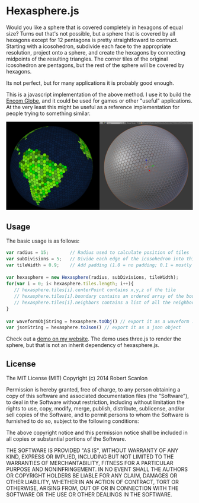Hexasphere.js
=============
Would you like a sphere that is covered completely in hexagons of equal size?  Turns out that's not possible, but a sphere that is covered by all hexagons except for 12 pentagons is pretty straightfoward to contruct.  Starting with a icosohedron, subdivide each face to the appropriate resolution, project onto a sphere, and create the hexagons by connecting midpoints of the resulting triangles.  The corner tiles of the original icosohedron are pentagons, but the rest of the sphere will be covered by hexagons.

Its not perfect, but for many applications it is probably good enough.

This is a javascript implementation of the above method.  I use it to build the [Encom Globe](http://github.com/arscan/encom-globe), and it could be used for games or other "useful" applications. At the very least this might be useful as a reference implementation for people trying to something similar.

![Screenshot](screenshot.jpg)

Usage
---------

The basic usage is as follows: 

```javascript
var radius = 15;        // Radius used to calculate position of tiles
var subDivisions = 5;   // Divide each edge of the icosohedron into this many segments
var tileWidth = 0.9;    // Add padding (1.0 = no padding; 0.1 = mostly padding)

var hexasphere = new Hexasphere(radius, subDivisions, tileWidth);
for(var i = 0; i< hexasphere.tiles.length; i++){
   // hexasphere.tiles[i].centerPoint contains x,y,z of the tile
   // hexasphere.tiles[i].boundary contains an ordered array of the boundary points
   // hexasphere.tiles[i].neighbors contains a list of all the neighboring tiles
}

var waveformObjString = hexasphere.toObj() // export it as a waveform .obj for use in 3d modelling software
var jsonString = hexasphere.toJson() // export it as a json object

```

Check out a [demo on my website](https://www.robscanlon.com/hexasphere/).  The demo uses three.js to render the sphere, but that is not an inherit dependency of hexasphere.js.

License
--------

The MIT License (MIT) Copyright (c) 2014 Robert Scanlon

Permission is hereby granted, free of charge, to any person obtaining a copy of this software and associated documentation files (the "Software"), to deal in the Software without restriction, including without limitation the rights to use, copy, modify, merge, publish, distribute, sublicense, and/or sell copies of the Software, and to permit persons to whom the Software is furnished to do so, subject to the following conditions:

The above copyright notice and this permission notice shall be included in all copies or substantial portions of the Software.

THE SOFTWARE IS PROVIDED "AS IS", WITHOUT WARRANTY OF ANY KIND, EXPRESS OR IMPLIED, INCLUDING BUT NOT LIMITED TO THE WARRANTIES OF MERCHANTABILITY, FITNESS FOR A PARTICULAR PURPOSE AND NONINFRINGEMENT. IN NO EVENT SHALL THE AUTHORS OR COPYRIGHT HOLDERS BE LIABLE FOR ANY CLAIM, DAMAGES OR OTHER LIABILITY, WHETHER IN AN ACTION OF CONTRACT, TORT OR OTHERWISE, ARISING FROM, OUT OF OR IN CONNECTION WITH THE SOFTWARE OR THE USE OR OTHER DEALINGS IN THE SOFTWARE.
